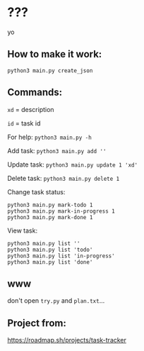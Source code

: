 # ???

yo

## How to make it work:

```
python3 main.py create_json
```

## Commands:

`xd` = description

`id` = task id

For help:
`python3 main.py -h`

Add task:
`python3 main.py add ''`

Update task:
`python3 main.py update 1 'xd'`

Delete task:
`python3 main.py delete 1`

Change task status:
```
python3 main.py mark-todo 1
python3 main.py mark-in-progress 1
python3 main.py mark-done 1
```

View task:
```
python3 main.py list ''
python3 main.py list 'todo'
python3 main.py list 'in-progress'
python3 main.py list 'done'
```
## www

don't open `try.py` and `plan.txt`...

## Project from:

https://roadmap.sh/projects/task-tracker


